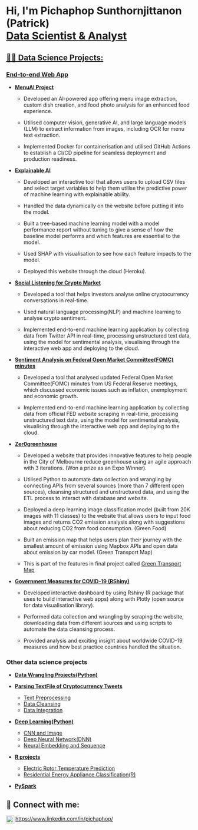 
<h1>Hi, I'm Pichaphop Sunthornjittanon (Patrick) <br/><a href="https://github.com/psunthorn13">Data Scientist & Analyst</a><a href="https://www.linkedin.com/in/pichaphop/"></h1>



<h2>👨‍💻 Data Science Projects:</h2>
  
<h3> End-to-end Web App </h3>

- <b>[MenuAI Project](https://menuai-ed74390db92c.herokuapp.com/)</b>
  - Developed an AI-powered app offering menu image extraction, custom dish creation, and food photo analysis for an enhanced food experience.
  
  - Utilised computer vision, generative AI, and large language models (LLM) to extract information from images, including OCR for menu text extraction.
    
  - Implemented Docker for containerisation and utilised GitHub Actions to establish a CI/CD pipeline for seamless deployment and production readiness.
  
- <b>[Explainable AI](https://explainable-ai.herokuapp.com/)</b>
  - Developed an interactive tool that allows users to upload CSV files and select target variables to help them utilise the predictive power of machine learning with explainable ability.
  
  - Handled the data dynamically on  the website before putting it into the model.
  
  - Built a tree-based machine learning model with a model performance report without tuning to give a sense of how the baseline model performs and which features are essential to the model.
  
  - Used SHAP with visualisation to see how each feature impacts to the model.
  
  - Deployed this website through the cloud (Heroku).

- <b>[Social Listening for Crypto Market](https://social-listening-for-cryptos.herokuapp.com/)</b>
  - Developed a tool that helps investors analyse online cryptocurrency conversations in real-time.
  
  - Used natural language processing(NLP) and machine learning to analyse crypto sentiment.
  
  - Implemented end-to-end machine learning application by collecting data from Twitter API in real-time,  processing unstructured text data, using the model for sentimental analysis, visualising through the interactive web app and deploying to the cloud.

  
- <b>[Sentiment Analysis on Federal Open Market Committee(FOMC) minutes](https://sentiment-analysis-on-fomc.herokuapp.com/)</b>
  
  - Developed a tool that analysed updated Federal Open Market Committee(FOMC) minutes from US Federal Reserve meetings, which discussed economic issues such as inflation, unemployment and economic growth. 

  - Implemented end-to-end machine learning application by collecting data from official FED website scraping in real-time,  processing unstructured text data, using the model for sentimental analysis, visualising through the interactive web app and deploying to the cloud.

- <b>[Zer0greenhouse](https://github.com/psunthorn13/Data-Science-Projects/blob/main/DS%20Presentation.pdf)</b>
  - Developed a website that provides innovative features to help people in the City of Melbourne reduce greenhouse using an agile approach with 3 iterations. (Won a prize as an Expo Winner).

  - Utilised Python to automate data collection and wrangling by connecting APIs from several sources (more than 7 different open sources), cleansing structured and unstructured data, and using the ETL process to interact with database and website.

  - Deployed a deep learning image classification model (built from 20K images with 11 classes) to the website that allows users to input food images and returns CO2 emission analysis along with suggestions about reducing CO2 from food consumption. (Green Food)

  - Built an emission map that helps users plan their journey with the smallest amount of emission using Mapbox APIs and open data about emission by car model. (Green Transport Map)


  - This is part of the features in final project called [Green Transport Map](https://6nm4i6wdvuc57bgh.anvil.app/P55UHAAQQIYESFP7Z5GAFCJ2)


- <b>[Government Measures for COVID-19 (RShiny)](https://psunthorn13.shinyapps.io/COVID-Dashboard/)</b>
  - Developed interactive dashboard by using Rshiny (R package that uses to build interactive web apps) along with Plotly (open source for data visualisation library).

  - Performed data collection and wrangling by scraping the website, downloading data from different sources and using scripts to automate the data cleansing process.

  - Provided analysis and exciting insight about worldwide COVID-19 measures and how best practice countries handled the situation.
  
<h3> Other data science projects </h3>
  
- <b>[Data Wrangling Projects(Python)](https://github.com/psunthorn13/Data-Science-Projects/tree/main/Data%20Wrangling%20Projects(Python))</b>
 
- <b>[Parsing TextFile of Cryptocurrency Tweets](https://github.com/psunthorn13/Data-Science-Projects/blob/main/Data%20Wrangling%20Projects(Python)/Data_Cleansing.ipynb)</b>
  - [Text Preprocessing](https://github.com/psunthorn13/Data-Science-Projects/blob/main/Data%20Wrangling%20Projects(Python)/Text_Preprocessing.ipynb)
  - [Data Cleansing](https://github.com/psunthorn13/Data-Science-Projects/blob/main/Data%20Wrangling%20Projects(Python)/Data_Cleansing.ipynb)  
  - [Data Integration](https://github.com/psunthorn13/Data-Science-Projects/blob/main/Data%20Wrangling%20Projects(Python)/Data_Integration(JSON%2C%2CXML%2CPDF%2CGTFS%2CWebScraping).ipynb)  

  
- <b>[Deep Learning(Python)](https://github.com/psunthorn13/Data-Science-Projects/tree/main/Deep%20Learning(Python))</b>
  - [CNN and Image](https://github.com/psunthorn13/Data-Science-Projects/blob/main/Deep%20Learning(Python)/CNN%20and%20Image.ipynb)
  - [Deep Neural Network(DNN)](https://github.com/psunthorn13/Data-Science-Projects/blob/main/Deep%20Learning(Python)/Deep%20Neural%20Network(DNN).ipynb) 
  - [Neural Embedding and Sequence](https://psunthorn13.shinyapps.io/COVID-Dashboard/)  

 
- <b>[R projects](https://github.com/psunthorn13/Data-Science-Projects/tree/main/R%20projects)</b>
  - [Electric Rotor Temperature Prediction](https://github.com/psunthorn13/Data-Science-Projects/blob/main/R%20projects/Electric%20Rotor%20Temperature%20Prediction%20(R)/Electric%20Rotor%20Temperature%20Prediction.ipynb)
  - [Residential Energy Appliance Classification(R)](https://github.com/psunthorn13/Data-Science-Projects/tree/main/R%20projects/Residential%20Energy%20Appliance%20Classification(R)) 
  
- <b>[PySpark](https://github.com/psunthorn13/Data-Science-Projects/tree/main/PySpark)</b>

<h2> 🤳 Connect with me:</h2>

[<img align="left" alt="Pichaphop | LinkedIn" width="22px" src="https://cdn.jsdelivr.net/npm/simple-icons@v3/icons/linkedin.svg" />][linkedin]https://www.linkedin.com/in/pichaphop/



[linkedin]: https://www.linkedin.com/in/pichaphop/

<!--
**joshmadakor1/joshmadakor1** is a ✨ _special_ ✨ repository because its `README.md` (this file) appears on your GitHub profile.

Here are some ideas to get you started:

- 🔭 I’m currently working on ...
- 🌱 I’m currently learning ...
- 👯 I’m looking to collaborate on ...
- 🤔 I’m looking for help with ...
- 💬 Ask me about ...
- 📫 How to reach me: ...
- 😄 Pronouns: ...
- ⚡ Fun fact: ...
-->

<!--
**psunthorn13/psunthorn13** is a ✨ _special_ ✨ repository because its `README.md` (this file) appears on your GitHub profile.

Here are some ideas to get you started:

- 🔭 I’m currently working on ...
- 🌱 I’m currently learning ...
- 👯 I’m looking to collaborate on ...
- 🤔 I’m looking for help with ...
- 💬 Ask me about ...
- 📫 How to reach me: ...
- 😄 Pronouns: ...
- ⚡ Fun fact: ...
-->
